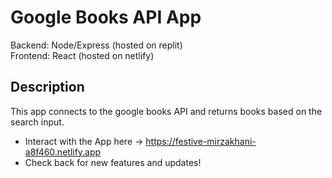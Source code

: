 # Google Books API App

Backend: Node/Express (hosted on replit)\
Frontend: React (hosted on netlify)

## Description

This app connects to the google books API and returns books based on the search input.

* Interact with the App here -> https://festive-mirzakhani-a8f460.netlify.app
* Check back for new features and updates!
